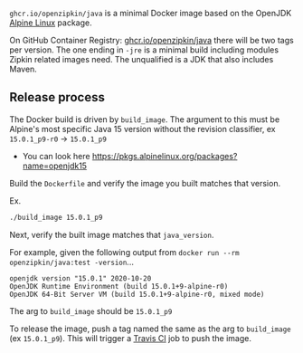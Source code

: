 `ghcr.io/openzipkin/java` is a minimal Docker image based on the OpenJDK [Alpine Linux](https://hub.docker.com/_/alpine) package.

On GitHub Container Registry: [ghcr.io/openzipkin/java](https://github.com/orgs/openzipkin/packages/container/package/java) there will be two tags
per version. The one ending in `-jre` is a minimal build including modules Zipkin related images
need. The unqualified is a JDK that also includes Maven.

## Release process
The Docker build is driven by `build_image`. The argument to this must be Alpine's most specific
Java 15 version without the revision classifier, ex `15.0.1_p9-r0` -> `15.0.1_p9`
 * You can look here https://pkgs.alpinelinux.org/packages?name=openjdk15

Build the `Dockerfile` and verify the image you built matches that version.

Ex.
```bash
./build_image 15.0.1_p9
```

Next, verify the built image matches that `java_version`.

For example, given the following output from `docker run --rm openzipkin/java:test -version`...
```
openjdk version "15.0.1" 2020-10-20
OpenJDK Runtime Environment (build 15.0.1+9-alpine-r0)
OpenJDK 64-Bit Server VM (build 15.0.1+9-alpine-r0, mixed mode)
```
The arg to `build_image` should be `15.0.1_p9`

To release the image, push a tag named the same as the arg to `build_image` (ex `15.0.1_p9`).
This will trigger a [Travis CI](https://travis-ci.org/openzipkin/docker-java) job to push the image.
